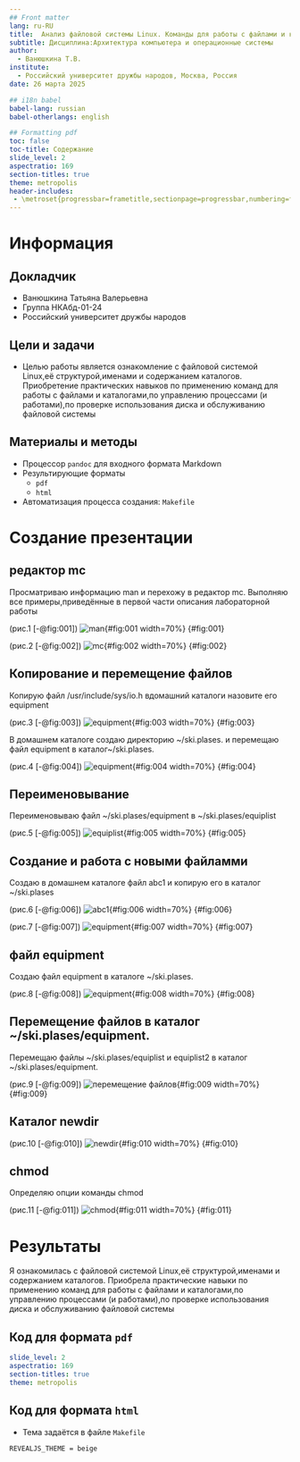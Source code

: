```yaml
---
## Front matter
lang: ru-RU
title:  Анализ файловой системы Linux. Команды для работы с файлами и каталогами
subtitle: Дисциплина:Архитектура компьютера и операционные системы
author:
  - Ванюшкина Т.В.
institute:
  - Российский университет дружбы народов, Москва, Россия
date: 26 марта 2025

## i18n babel
babel-lang: russian
babel-otherlangs: english

## Formatting pdf
toc: false
toc-title: Содержание
slide_level: 2
aspectratio: 169
section-titles: true
theme: metropolis
header-includes:
 - \metroset{progressbar=frametitle,sectionpage=progressbar,numbering=fraction}
---
```


# Информация

## Докладчик

  * Ванюшкина Татьяна Валерьевна
  * Группа НКАбд-01-24
  * Российский университет дружбы народов
 
## Цели и задачи

- Целью работы является ознакомление с файловой системой Linux,её структурой,именами и содержанием каталогов. Приобретение практических навыков по применению команд для работы с файлами и каталогами,по управлению процессами (и работами),по проверке использования диска и обслуживанию файловой системы

## Материалы и методы

- Процессор `pandoc` для входного формата Markdown
- Результирующие форматы
	- `pdf`
	- `html`
- Автоматизация процесса создания: `Makefile`

# Создание презентации

## редактор mc

Просматриваю информацию man и перехожу в редактор mc.  Выполняю все примеры,приведённые в первой части описания лабораторной работы

(рис.1 [-@fig:001])
![man](image/1){#fig:001 width=70%}
{#fig:001}

(рис.2 [-@fig:002])
![mc](image/2){#fig:002 width=70%}
{#fig:002}

## Копирование и перемещение файлов

Копирую файл /usr/include/sys/io.h вдомашний каталоги назовите его equipment

(рис.3 [-@fig:003])
![equipment](image/3){#fig:003 width=70%}
{#fig:003}

В домашнем каталоге создаю директорию ~/ski.plases. и перемещаю файл equipment в каталог~/ski.plases.

(рис.4 [-@fig:004])
![equipment](image/4){#fig:004 width=70%}
{#fig:004}

## Переименовывание 

Переименовываю файл ~/ski.plases/equipment в ~/ski.plases/equiplist

(рис.5 [-@fig:005])
![equiplist](image/5){#fig:005 width=70%}
{#fig:005}

## Создание и работа с новыми файламми 

 Создаю в домашнем каталоге файл abc1 и копирую  его в каталог ~/ski.plases

(рис.6 [-@fig:006])
![abc1](image/6){#fig:006 width=70%}
{#fig:006}

(рис.7 [-@fig:007])
![equipment](image/7){#fig:007 width=70%}
{#fig:007}

## файл equipment 

Создаю файл equipment в каталоге ~/ski.plases.

(рис.8 [-@fig:008])
![equipment](image/8){#fig:008 width=70%}
{#fig:008}

## Перемещение файлов в каталог ~/ski.plases/equipment.

Перемещаю файлы ~/ski.plases/equiplist и equiplist2 в каталог ~/ski.plases/equipment.

(рис.9 [-@fig:009])
![перемещение файлов](image/9){#fig:009 width=70%}
{#fig:009}

## Каталог newdir

(рис.10 [-@fig:010])
![newdir](image/10){#fig:010 width=70%}
{#fig:010}

## chmod

Определяю опции команды chmod

(рис.11 [-@fig:011])
![chmod](image/11){#fig:011 width=70%}
{#fig:011}


# Результаты

Я ознакомилась  с файловой системой Linux,её структурой,именами и содержанием каталогов. Приобрела практические навыки по применению команд для работы с файлами и каталогами,по управлению процессами (и работами),по проверке использования диска и обслуживанию файловой системы



## Код для формата `pdf`

```yaml
slide_level: 2
aspectratio: 169
section-titles: true
theme: metropolis
```

## Код для формата `html`

- Тема задаётся в файле `Makefile`

```make
REVEALJS_THEME = beige 
```


